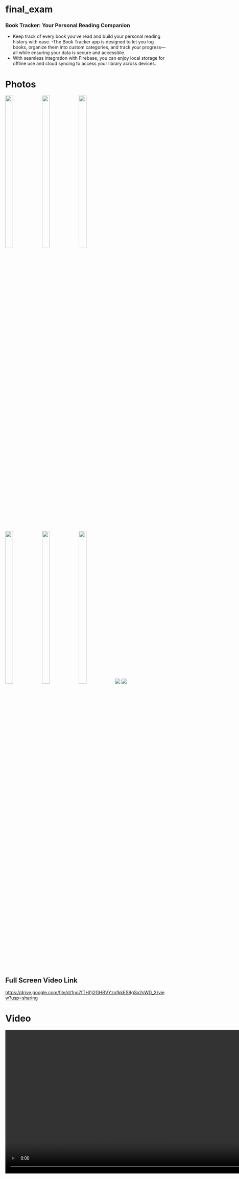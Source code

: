 
# final_exam

### Book Tracker: Your Personal Reading Companion
- Keep track of every book you’ve read and build your personal reading history with ease. 
-The Book Tracker app is designed to let you log books, organize them into custom categories, and track your progress—all while ensuring your data is secure and accessible.
- With seamless integration with Firebase, you can enjoy local storage for offline use and cloud syncing to access your library across devices.


# Photos
<img src = "https://github.com/user-attachments/assets/fd34c71b-1c7e-41e2-885e-5afc06efc38d"  height=35% width=22%  />
<img src = "https://github.com/user-attachments/assets/b692743b-e870-4089-ab31-6296e082e0b2"  height=35% width=22%  />
<img src = "https://github.com/user-attachments/assets/ba1f2142-32d0-4c5c-a231-0a43e18d6918"  height=35% width=22%  />
</br>
<img src = "https://github.com/user-attachments/assets/617a20f4-5631-4179-a20d-8cff4fa2c884"  height=35% width=22%  />
<img src = "https://github.com/user-attachments/assets/e7be0d78-0823-4ad2-a264-f516ce68ed63"  height=35% width=22%  />
<img src = "https://github.com/user-attachments/assets/bc8343ca-354a-4e16-854e-a4c09a04b596"  height=35% width=22%  />

<img src = "https://github.com/user-attachments/assets/7ee819a6-192a-40de-ab9a-f3d57203eac5" >
<img src = "https://github.com/user-attachments/assets/d8209e76-397e-43e1-98b4-773908c4e2f7" >

## Full Screen Video Link 
https://drive.google.com/file/d/1no7fTHl1j2GHBVYzofkkES9gSx2sWD_X/view?usp=sharing

# Video

<div align="center">
 
  <video height="450" src="https://github.com/user-attachments/assets/27d544c6-2db3-4880-9fbc-675ebf6df7cf" />
</div>





